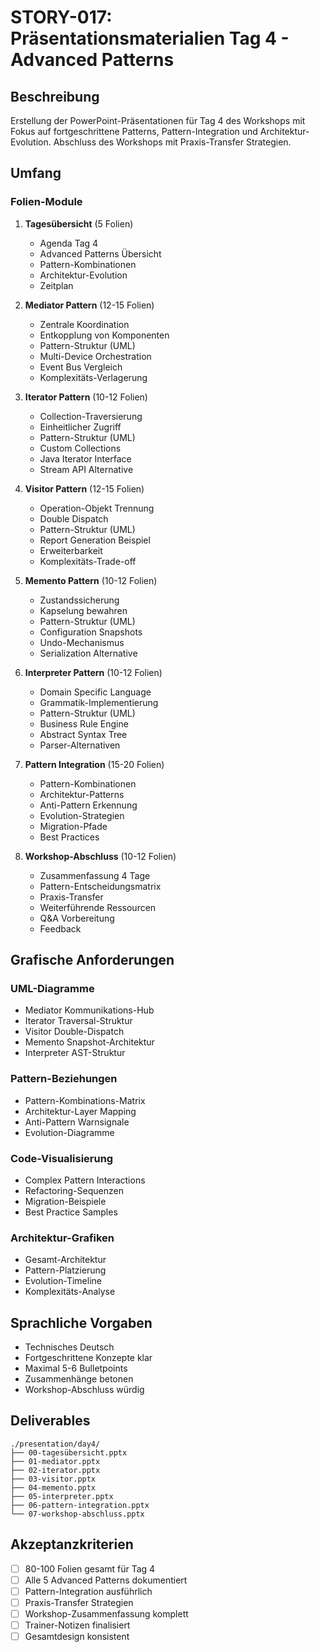 # STORY-017: Präsentationsmaterialien Tag 4 - Advanced Patterns

## Beschreibung
Erstellung der PowerPoint-Präsentationen für Tag 4 des Workshops mit Fokus auf fortgeschrittene Patterns, Pattern-Integration und Architektur-Evolution. Abschluss des Workshops mit Praxis-Transfer Strategien.

## Umfang

### Folien-Module
1. **Tagesübersicht** (5 Folien)
   - Agenda Tag 4
   - Advanced Patterns Übersicht
   - Pattern-Kombinationen
   - Architektur-Evolution
   - Zeitplan

2. **Mediator Pattern** (12-15 Folien)
   - Zentrale Koordination
   - Entkopplung von Komponenten
   - Pattern-Struktur (UML)
   - Multi-Device Orchestration
   - Event Bus Vergleich
   - Komplexitäts-Verlagerung

3. **Iterator Pattern** (10-12 Folien)
   - Collection-Traversierung
   - Einheitlicher Zugriff
   - Pattern-Struktur (UML)
   - Custom Collections
   - Java Iterator Interface
   - Stream API Alternative

4. **Visitor Pattern** (12-15 Folien)
   - Operation-Objekt Trennung
   - Double Dispatch
   - Pattern-Struktur (UML)
   - Report Generation Beispiel
   - Erweiterbarkeit
   - Komplexitäts-Trade-off

5. **Memento Pattern** (10-12 Folien)
   - Zustandssicherung
   - Kapselung bewahren
   - Pattern-Struktur (UML)
   - Configuration Snapshots
   - Undo-Mechanismus
   - Serialization Alternative

6. **Interpreter Pattern** (10-12 Folien)
   - Domain Specific Language
   - Grammatik-Implementierung
   - Pattern-Struktur (UML)
   - Business Rule Engine
   - Abstract Syntax Tree
   - Parser-Alternativen

7. **Pattern Integration** (15-20 Folien)
   - Pattern-Kombinationen
   - Architektur-Patterns
   - Anti-Pattern Erkennung
   - Evolution-Strategien
   - Migration-Pfade
   - Best Practices

8. **Workshop-Abschluss** (10-12 Folien)
   - Zusammenfassung 4 Tage
   - Pattern-Entscheidungsmatrix
   - Praxis-Transfer
   - Weiterführende Ressourcen
   - Q&A Vorbereitung
   - Feedback

## Grafische Anforderungen

### UML-Diagramme
- Mediator Kommunikations-Hub
- Iterator Traversal-Struktur
- Visitor Double-Dispatch
- Memento Snapshot-Architektur
- Interpreter AST-Struktur

### Pattern-Beziehungen
- Pattern-Kombinations-Matrix
- Architektur-Layer Mapping
- Anti-Pattern Warnsignale
- Evolution-Diagramme

### Code-Visualisierung
- Complex Pattern Interactions
- Refactoring-Sequenzen
- Migration-Beispiele
- Best Practice Samples

### Architektur-Grafiken
- Gesamt-Architektur
- Pattern-Platzierung
- Evolution-Timeline
- Komplexitäts-Analyse

## Sprachliche Vorgaben
- Technisches Deutsch
- Fortgeschrittene Konzepte klar
- Maximal 5-6 Bulletpoints
- Zusammenhänge betonen
- Workshop-Abschluss würdig

## Deliverables
```
./presentation/day4/
├── 00-tagesübersicht.pptx
├── 01-mediator.pptx
├── 02-iterator.pptx
├── 03-visitor.pptx
├── 04-memento.pptx
├── 05-interpreter.pptx
├── 06-pattern-integration.pptx
└── 07-workshop-abschluss.pptx
```

## Akzeptanzkriterien
- [ ] 80-100 Folien gesamt für Tag 4
- [ ] Alle 5 Advanced Patterns dokumentiert
- [ ] Pattern-Integration ausführlich
- [ ] Praxis-Transfer Strategien
- [ ] Workshop-Zusammenfassung komplett
- [ ] Trainer-Notizen finalisiert
- [ ] Gesamtdesign konsistent